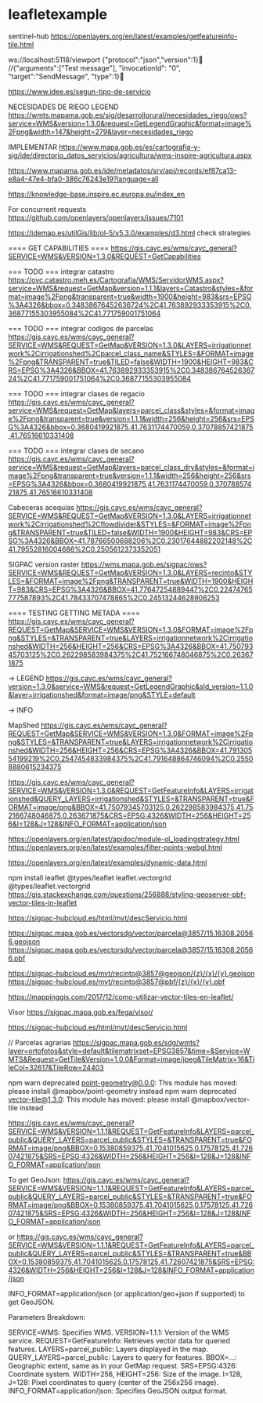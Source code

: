 # leafletexample
sentinel-hub
https://openlayers.org/en/latest/examples/getfeatureinfo-tile.html

ws://localhost:5118/viewport
{"protocol":"json","version":1}
//{"arguments":["Test message"], "invocationId": "0", "target":"SendMessage", "type":1}

https://www.idee.es/segun-tipo-de-servicio


NECESIDADES DE RIEGO LEGEND
https://wmts.mapama.gob.es/sig/desarrollorural/necesidades_riego/ows?service=WMS&version=1.3.0&request=GetLegendGraphic&format=image%2Fpng&width=147&height=279&layer=necesidades_riego

IMPLEMENTAR
https://www.mapa.gob.es/es/cartografia-y-sig/ide/directorio_datos_servicios/agricultura/wms-inspire-agricultura.aspx


https://www.mapama.gob.es/ide/metadatos/srv/api/records/ef87ca13-e8a4-47e4-bfa0-386c76243e19?language=all

https://knowledge-base.inspire.ec.europa.eu/index_en

For concurrent requests
https://github.com/openlayers/openlayers/issues/7101


https://idemap.es/utilGis/lib/ol-5/v5.3.0/examples/d3.html
check strategies

==== GET CAPABILITIES ====
https://gis.cayc.es/wms/cayc_general?SERVICE=WMS&VERSION=1.3.0&REQUEST=GetCapabilities

=== TODO === integrar catastro
https://ovc.catastro.meh.es/Cartografia/WMS/ServidorWMS.aspx?service=WMS&request=GetMap&version=1.1.1&layers=Catastro&styles=&format=image%2Fpng&transparent=true&width=1900&height=983&srs=EPSG%3A4326&bbox=0.34838676452636724%2C41.763892933353915%2C0.36877155303955084%2C41.771759001751064

=== TODO === integrar codigos de parcelas
https://gis.cayc.es/wms/cayc_general?SERVICE=WMS&REQUEST=GetMap&VERSION=1.3.0&LAYERS=irrigationnetwork%2Cirrigationshed%2Cparcel_class_name&STYLES=&FORMAT=image%2Fpng&TRANSPARENT=true&TILED=false&WIDTH=1900&HEIGHT=983&CRS=EPSG%3A4326&BBOX=41.763892933353915%2C0.34838676452636724%2C41.771759001751064%2C0.36877155303955084


=== TODO === integrar clases de regacio
https://gis.cayc.es/wms/cayc_general?service=WMS&request=GetMap&layers=parcel_class&styles=&format=image%2Fpng&transparent=true&version=1.1.1&width=256&height=256&srs=EPSG%3A4326&bbox=0.3680419921875,41.7631174470059,0.37078857421875,41.76516610331408

=== TODO === integrar clases de secano
https://gis.cayc.es/wms/cayc_general?service=WMS&request=GetMap&layers=parcel_class_dry&styles=&format=image%2Fpng&transparent=true&version=1.1.1&width=256&height=256&srs=EPSG%3A4326&bbox=0.3680419921875,41.7631174470059,0.37078857421875,41.76516610331408

Cabeceras acequias
https://gis.cayc.es/wms/cayc_general?SERVICE=WMS&REQUEST=GetMap&VERSION=1.3.0&LAYERS=irrigationnetwork%2Cirrigationshed%2Cflowdivider&STYLES=&FORMAT=image%2Fpng&TRANSPARENT=true&TILED=false&WIDTH=1900&HEIGHT=983&CRS=EPSG%3A4326&BBOX=41.78766500688206%2C0.23017644882202148%2C41.79552816004686%2C0.2505612373352051



SIGPAC version raster
https://wms.mapa.gob.es/sigpac/ows?SERVICE=WMS&REQUEST=GetMap&VERSION=1.3.0&LAYERS=recinto&STYLES=&FORMAT=image%2Fpng&TRANSPARENT=true&WIDTH=1900&HEIGHT=983&CRS=EPSG%3A4326&BBOX=41.77647254889447%2C0.22474765777587893%2C41.78433707478865%2C0.24513244628906253


==== TESTING GETTING METADA ====
https://gis.cayc.es/wms/cayc_general?REQUEST=GetMap&SERVICE=WMS&VERSION=1.3.0&FORMAT=image%2Fpng&STYLES=&TRANSPARENT=true&LAYERS=irrigationnetwork%2Cirrigationshed&WIDTH=256&HEIGHT=256&CRS=EPSG%3A4326&BBOX=41.75079345703125%2C0.262298583984375%2C41.752166748046875%2C0.263671875


-> LEGEND
https://gis.cayc.es/wms/cayc_general?version=1.3.0&service=WMS&request=GetLegendGraphic&sld_version=1.1.0&layer=irrigationshed&format=image/png&STYLE=default

-> INFO

MapShed
https://gis.cayc.es/wms/cayc_general?REQUEST=GetMap&SERVICE=WMS&VERSION=1.3.0&FORMAT=image%2Fpng&STYLES=&TRANSPARENT=true&LAYERS=irrigationnetwork%2Cirrigationshed&WIDTH=256&HEIGHT=256&CRS=EPSG%3A4326&BBOX=41.79130554199219%2C0.2547454833984375%2C41.791648864746094%2C0.25508880615234375





https://gis.cayc.es/wms/cayc_general?SERVICE=WMS&VERSION=1.3.0&REQUEST=GetFeatureInfo&LAYERS=irrigationshed&QUERY_LAYERS=irrigationshed&STYLES=&TRANSPARENT=true&FORMAT=image/png&BBOX=41.75079345703125,0.262298583984375,41.752166748046875,0.263671875&CRS=EPSG:4326&WIDTH=256&HEIGHT=256&I=128&J=128&INFO_FORMAT=application/json





https://openlayers.org/en/latest/apidoc/module-ol_loadingstrategy.html
https://openlayers.org/en/latest/examples/filter-points-webgl.html

https://openlayers.org/en/latest/examples/dynamic-data.html

npm install leaflet @types/leaflet leaflet.vectorgrid @types/leaflet.vectorgrid
https://gis.stackexchange.com/questions/256888/styling-geoserver-pbf-vector-tiles-in-leaflet

https://sigpac-hubcloud.es/html/mvt/descServicio.html

https://sigpac.mapa.gob.es/vectorsdg/vector/parcela@3857/15.16308.20566.geojson
https://sigpac.mapa.gob.es/vectorsdg/vector/parcela@3857/15.16308.20566.pbf




https://sigpac-hubcloud.es/mvt/recinto@3857@geojson/{z}/{x}/{y}.geojson
https://sigpac-hubcloud.es/mvt/recinto@3857@pbf/{z}/{x}/{y}.pbf


https://mappinggis.com/2017/12/como-utilizar-vector-tiles-en-leaflet/

Visor
https://sigpac.mapa.gob.es/fega/visor/

https://sigpac-hubcloud.es/html/mvt/descServicio.html

// Parcelas agrarias
https://sigpac.mapa.gob.es/sdg/wmts?layer=ortofotos&style=default&tilematrixset=EPSG3857&time=&Service=WMTS&Request=GetTile&Version=1.0.0&Format=image/jpeg&TileMatrix=16&TileCol=32617&TileRow=24403






npm warn deprecated point-geometry@0.0.0: This module has moved: please install @mapbox/point-geometry instead
npm warn deprecated vector-tile@1.3.0: This module has moved: please install @mapbox/vector-tile instead





https://gis.cayc.es/wms/cayc_general?SERVICE=WMS&VERSION=1.1.1&REQUEST=GetFeatureInfo&LAYERS=parcel_public&QUERY_LAYERS=parcel_public&STYLES=&TRANSPARENT=true&FORMAT=image/png&BBOX=0.15380859375,41.7041015625,0.17578125,41.72607421875&SRS=EPSG:4326&WIDTH=256&HEIGHT=256&I=128&J=128&INFO_FORMAT=application/json


To get GeoJson:
https://gis.cayc.es/wms/cayc_general?SERVICE=WMS&VERSION=1.1.1&REQUEST=GetFeatureInfo&LAYERS=parcel_public&QUERY_LAYERS=parcel_public&STYLES=&TRANSPARENT=true&FORMAT=image/png&BBOX=0.15380859375,41.7041015625,0.17578125,41.72607421875&SRS=EPSG:4326&WIDTH=256&HEIGHT=256&I=128&J=128&INFO_FORMAT=application/json

or
https://gis.cayc.es/wms/cayc_general?SERVICE=WMS&VERSION=1.1.1&REQUEST=GetFeatureInfo&LAYERS=parcel_public&QUERY_LAYERS=parcel_public&STYLES=&TRANSPARENT=true&BBOX=0.15380859375,41.7041015625,0.17578125,41.72607421875&SRS=EPSG:4326&WIDTH=256&HEIGHT=256&I=128&J=128&INFO_FORMAT=application/json



INFO_FORMAT=application/json (or application/geo+json if supported) to get GeoJSON.

Parameters Breakdown:

SERVICE=WMS: Specifies WMS.
VERSION=1.1.1: Version of the WMS service.
REQUEST=GetFeatureInfo: Retrieves vector data for queried features.
LAYERS=parcel_public: Layers displayed in the map.
QUERY_LAYERS=parcel_public: Layers to query for features.
BBOX=...: Geographic extent, same as in your GetMap request.
SRS=EPSG:4326: Coordinate system.
WIDTH=256, HEIGHT=256: Size of the image.
I=128, J=128: Pixel coordinates to query (center of the 256x256 image).
INFO_FORMAT=application/json: Specifies GeoJSON output format.